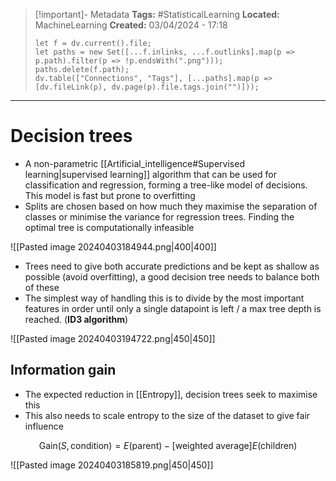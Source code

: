 > [!important]- Metadata
> **Tags:** #StatisticalLearning 
> **Located:** MachineLearning
> **Created:** 03/04/2024 - 17:18
> ```dataviewjs
> let f = dv.current().file;
> let paths = new Set([...f.inlinks, ...f.outlinks].map(p => p.path).filter(p => !p.endsWith(".png")));
> paths.delete(f.path);
> dv.table(["Connections", "Tags"], [...paths].map(p => [dv.fileLink(p), dv.page(p).file.tags.join("")]));
> ```

___
# Decision trees
- A non-parametric  [[Artificial_intelligence#Supervised learning|supervised learning]] algorithm that can be used for classification and regression, forming a tree-like model of decisions.  This model is fast but prone to overfitting
- Splits are chosen based on how much they maximise the separation of classes or minimise the variance for regression trees. Finding the optimal tree is computationally infeasible 


![[Pasted image 20240403184944.png|400|400]]

- Trees need to give both accurate predictions and be kept as shallow as possible (avoid overfitting), a good decision tree needs to balance both of these 
- The simplest way of handling this is to divide by the most important features in order until only a single datapoint is left / a max tree depth is reached.  (**ID3 algorithm**)

![[Pasted image 20240403194722.png|450|450]]



## Information gain 
- The expected reduction in [[Entropy]], decision trees seek to maximise this
- This also needs to scale entropy to the size of the dataset to give fair influence

$$\text{Gain}(S,\text{condition})=E(\text{parent})-[\text{weighted average}]E(\text{children})$$

![[Pasted image 20240403185819.png|450|450]]
